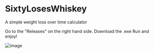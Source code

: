 # SixtyLosesWhiskey
A simple weight loss over time calculator 

Go to the "Releases" on the right hand side.
Download the .exe
Run and enjoy!

![image](https://github.com/user-attachments/assets/b41afae6-1dbb-4ec7-a003-c5853b7d6afc)

